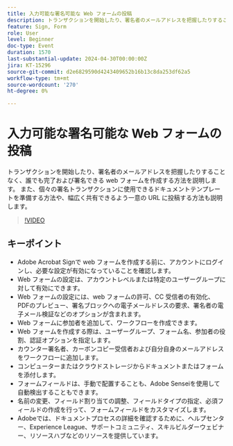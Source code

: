 ```yaml
---
title: 入力可能な署名可能な Web フォームの投稿
description: トランザクションを開始したり、署名者のメールアドレスを把握したりすることなく、誰でも完了および署名できる web フォームを作成する方法を説明します。
feature: Sign, Form
role: User
level: Beginner
doc-type: Event
duration: 1570
last-substantial-update: 2024-04-30T00:00:00Z
jira: KT-15296
source-git-commit: d2e6829590d4243409652b16b13c8da253df62a5
workflow-type: tm+mt
source-wordcount: '270'
ht-degree: 0%

---
```



# 入力可能な署名可能な Web フォームの投稿

トランザクションを開始したり、署名者のメールアドレスを把握したりすることなく、誰でも完了および署名できる web フォームを作成する方法を説明します。 また、個々の署名トランザクションに使用できるドキュメントテンプレートを準備する方法や、幅広く共有できるよう一意の URL に投稿する方法も説明します。

>[!VIDEO](https://video.tv.adobe.com/v/3428187/?learn=on)

## キーポイント

* Adobe Acrobat Signで web フォームを作成する前に、アカウントにログインし、必要な設定が有効になっていることを確認します。
* Web フォームの設定は、アカウントレベルまたは特定のユーザーグループに対して有効にできます。
* Web フォームの設定には、web フォームの許可、CC 受信者の有効化、PDFのプレビュー、署名ブロックへの電子メールドレスの要求、署名者の電子メール検証などのオプションが含まれます。
* Web フォームに参加者を追加して、ワークフローを作成できます。
* Web フォームを作成する際は、ユーザーグループ、フォーム名、参加者の役割、認証オプションを指定します。
* カウンター署名者、カーボンコピー受信者および自分自身のメールアドレスをワークフローに追加します。
* コンピューターまたはクラウドストレージからドキュメントまたはフォームを添付します。
* フォームフィールドは、手動で配置することも、Adobe Senseiを使用して自動検出することもできます。
* 名前の変更、フィールド割り当ての調整、フィールドタイプの指定、必須フィールドの作成を行って、フォームフィールドをカスタマイズします。
* Adobeでは、ドキュメントプロセスの詳細を確認するために、ヘルプセンター、Experience League、サポートコミュニティ、スキルビルダーウェビナー、リソースハブなどのリソースを提供しています。